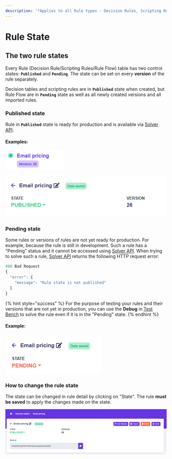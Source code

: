 ```yaml
---
description: '*Applies to all Rule types - Decision Rules, Scripting Rules and Rule Flows'
---
```


# Rule State

## The two rule states

Every Rule (Decision Rule/Scripting Rules/Rule Flow) table has two control states: **`Published`** and **`Pending`**. The state can be set on every **version** of the rule separately.

Decision tables and scripting rules are in **`Published`** state when created, but Rule Flow are in **`Pending`** state as well as all newly created versions and all imported rules.

### Published state

Rule in **`Published`** state is ready for production and is available via [Solver API](../api/rule-solver-api.md).

#### Examples:

![](<../.gitbook/assets/image (15).png>)

![](<../.gitbook/assets/image (10).png>)

### Pending state

Some rules or versions of rules are not yet ready for production. For example, because the rule is still in development. Such a rule has a "Pending" status and it cannot be accessed using [Solver API](../api/rule-solver-api.md). When trying to solve such a rule, [Solver API](../api/rule-solver-api.md) returns the following HTTP request error:

```javascript
400 Bad Request
{
  "error": {
    "message": "Rule state is not published"
  }
}
```

{% hint style="success" %}
For the purpose of testing your rules and their versions that are not yet in production, you can use the **Debug** in [Test Bench](test-bench.md) to solve the rule even if it is in the "Pending" state.
{% endhint %}

#### Example:

![Rule in pending state](<../.gitbook/assets/image (14).png>)

### How to change the rule state

The state can be changed in rule detail by clicking on "State". The rule **must be saved** to apply the changes made on the state.

![](<../.gitbook/assets/image (11).png>)
